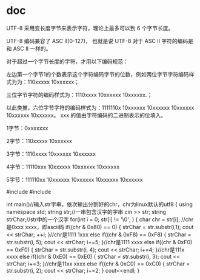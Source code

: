 # doc

UTF-8 采用变长度字节来表示字符，理论上最多可以到 6 个字节长度。

UTF-8 编码兼容了 ASC II(0-127)， 也就是说 UTF-8 对于 ASC II 字符的编码是和 ASC II 一样的。

对于超过一个字节长度的字符，才用以下编码规范：

左边第一个字节1的个数表示这个字符编码字节的位数，例如两位字节字符编码样式为为：110xxxxx 10xxxxxx；

三位字节字符的编码样式为：1110xxxx 10xxxxxx 10xxxxxx.；

以此类推，六位字节字符的编码样式为：1111110x 10xxxxxx 10xxxxxx 10xxxxxx 10xxxxxx 10xxxxxx。 xxx 的值由字符编码的二进制表示的位填入。

1字节：0xxxxxxx

2字节：110xxxxx 10xxxxxx

3字节：1110xxxx 10xxxxxx 10xxxxxx

4字节：11110xxx 10xxxxxx 10xxxxxx 10xxxxxx

5字节：111110xx 10xxxxxx 10xxxxxx 10xxxxxx 10xxxxxx

#include <iostream>
#include <string>
 
int main()//输入str字串，依次输出分割好的chr，chr为linux默认的utf8
{
    using namespace std;
    string str;//一串包含汉字的字串
    cin >> str;
    string strChar;//str中的一个汉字
    for(int i = 0; str[i] != '\0'; )
    {
        char chr = str[i];
        //chr是0xxx xxxx，即ascii码
        if((chr & 0x80) == 0)
        {
            strChar = str.substr(i,1);
            cout << strChar;
            ++i;
        }//chr是1111 1xxx
        else if((chr & 0xF8) == 0xF8)
        {
            strChar = str.substr(i, 5);
            cout << strChar;
            i+=5;
        }//chr是1111 xxxx
        else if((chr & 0xF0) == 0xF0)
        {
            strChar = str.substr(i, 4);
            cout << strChar;
            i+=4;
        }//chr是111x xxxx
        else if((chr & 0xE0) == 0xE0)
        {
            strChar = str.substr(i, 3);
            cout << strChar;
            i+=3;
        }//chr是11xx xxxx
        else if((chr & 0xC0) == 0xC0)
        {
            strChar = str.substr(i, 2);
            cout << strChar;
            i+=2;
        }
        cout<<endl;
    }
